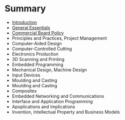 # Summary

* [Introduction](README.md)
* [General Essentials](general_essentials.md)
* [Commercial Board Policy](commercial_board_policy.md)
* Principles and Practices, Project Management
* Computer-Aided Design
* Computer-Controlled Cutting
* Electronics Production
* 3D Scanning and Printing
* Embedded Programming
* Mechanical Design, Machine Design
* Input Devices
* Moulding and Casting
* Moulding and Casting
* Composites
* Embedded Networking and Communications
* Interface and Application Programming
* Apoplications and Implications
* Invention, Intellectual Property and Business Models

